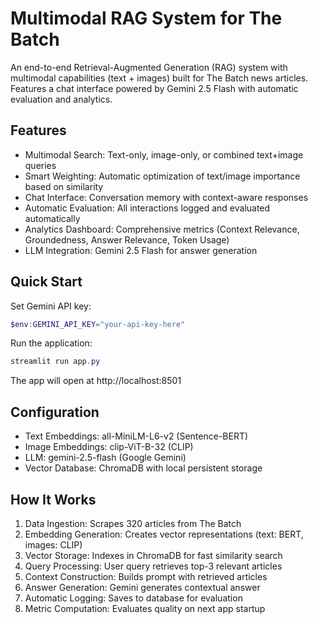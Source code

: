 # Multimodal RAG System for The Batch

An end-to-end Retrieval-Augmented Generation (RAG) system with multimodal capabilities (text + images) built for The Batch news articles. Features a chat interface powered by Gemini 2.5 Flash with automatic evaluation and analytics.

## Features

- Multimodal Search: Text-only, image-only, or combined text+image queries
- Smart Weighting: Automatic optimization of text/image importance based on similarity
- Chat Interface: Conversation memory with context-aware responses
- Automatic Evaluation: All interactions logged and evaluated automatically
- Analytics Dashboard: Comprehensive metrics (Context Relevance, Groundedness, Answer Relevance, Token Usage)
- LLM Integration: Gemini 2.5 Flash for answer generation

## Quick Start

Set Gemini API key:
```powershell
$env:GEMINI_API_KEY="your-api-key-here"
```

Run the application:
```powershell
streamlit run app.py
```

The app will open at http://localhost:8501

## Configuration

- Text Embeddings: all-MiniLM-L6-v2 (Sentence-BERT)
- Image Embeddings: clip-ViT-B-32 (CLIP)
- LLM: gemini-2.5-flash (Google Gemini)
- Vector Database: ChromaDB with local persistent storage

## How It Works

1. Data Ingestion: Scrapes 320 articles from The Batch
2. Embedding Generation: Creates vector representations (text: BERT, images: CLIP)
3. Vector Storage: Indexes in ChromaDB for fast similarity search
4. Query Processing: User query retrieves top-3 relevant articles
5. Context Construction: Builds prompt with retrieved articles
6. Answer Generation: Gemini generates contextual answer
7. Automatic Logging: Saves to database for evaluation
8. Metric Computation: Evaluates quality on next app startup
